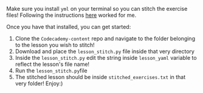 Make sure you install `yml` on your terminal so you can stitch the exercise files! Following the instructions [here](https://stackoverflow.com/questions/14261614/how-do-i-install-the-yaml-package-for-python) worked for me. 

Once you have that installed, you can get started:

1. Clone the `Codecademy-content` repo and navigate to the folder belonging to the lesson you wish to stitch!
2. Download and place the `lesson_stitch.py` file inside that very directory
3. Inside the `lesson_stitch.py` edit the string inside `lesson_yaml` variable to reflect the lesson's file name! 
4. Run the `lesson_stitch.py`file
5. The stitched lesson should be inside `stitched_exercises.txt` in that very folder! Enjoy:)
